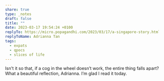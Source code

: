 ```yaml
---
share: true
type: _notes
draft: false
title: ""
date: 2023-03-17 19:54:24 +0100
replyTo: https://micro.popagandhi.com/2023/03/17/a-singapore-story.html
replyToName: Adrianna Tan
tags:
  - expats
  - qpocs
  - slices of life
---
```


Isn't it so that, if a cog in the wheel doesn’t work, the entire thing falls apart? What a beautiful reflection, Adrianna. I’m glad I read it today.